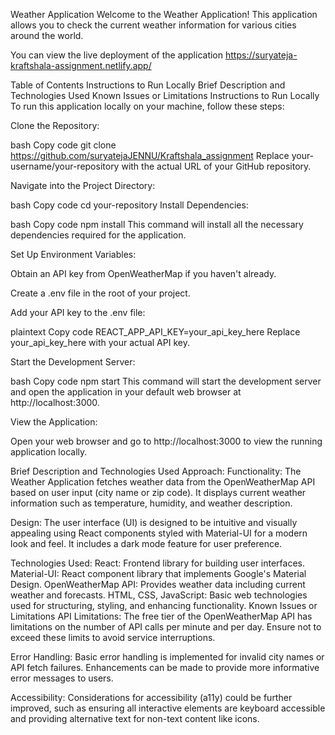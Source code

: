 Weather Application
Welcome to the Weather Application! This application allows you to check the current weather information for various cities around the world.

You can view the live deployment of the application https://suryateja-kraftshala-assignment.netlify.app/

Table of Contents
Instructions to Run Locally
Brief Description and Technologies Used
Known Issues or Limitations
Instructions to Run Locally
To run this application locally on your machine, follow these steps:

Clone the Repository:

bash
Copy code
git clone https://github.com/suryatejaJENNU/Kraftshala_assignment
Replace your-username/your-repository with the actual URL of your GitHub repository.

Navigate into the Project Directory:

bash
Copy code
cd your-repository
Install Dependencies:

bash
Copy code
npm install
This command will install all the necessary dependencies required for the application.

Set Up Environment Variables:

Obtain an API key from OpenWeatherMap if you haven't already.

Create a .env file in the root of your project.

Add your API key to the .env file:

plaintext
Copy code
REACT_APP_API_KEY=your_api_key_here
Replace your_api_key_here with your actual API key.

Start the Development Server:

bash
Copy code
npm start
This command will start the development server and open the application in your default web browser at http://localhost:3000.

View the Application:

Open your web browser and go to http://localhost:3000 to view the running application locally.

Brief Description and Technologies Used
Approach:
Functionality: The Weather Application fetches weather data from the OpenWeatherMap API based on user input (city name or zip code). It displays current weather information such as temperature, humidity, and weather description.

Design: The user interface (UI) is designed to be intuitive and visually appealing using React components styled with Material-UI for a modern look and feel. It includes a dark mode feature for user preference.

Technologies Used:
React: Frontend library for building user interfaces.
Material-UI: React component library that implements Google's Material Design.
OpenWeatherMap API: Provides weather data including current weather and forecasts.
HTML, CSS, JavaScript: Basic web technologies used for structuring, styling, and enhancing functionality.
Known Issues or Limitations
API Limitations: The free tier of the OpenWeatherMap API has limitations on the number of API calls per minute and per day. Ensure not to exceed these limits to avoid service interruptions.

Error Handling: Basic error handling is implemented for invalid city names or API fetch failures. Enhancements can be made to provide more informative error messages to users.

Accessibility: Considerations for accessibility (a11y) could be further improved, such as ensuring all interactive elements are keyboard accessible and providing alternative text for non-text content like icons.


